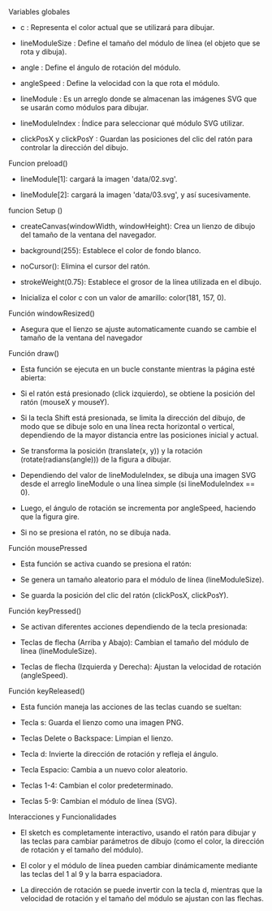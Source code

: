 Variables globales

* c : Representa el color actual que se utilizará para dibujar.

* lineModuleSize : Define el tamaño del módulo de línea (el objeto que se rota y dibuja).

* angle : Define el ángulo de rotación del módulo.

* angleSpeed : Define la velocidad con la que rota el módulo.

* lineModule : Es un arreglo donde se almacenan las imágenes SVG que se usarán como módulos para dibujar.

* lineModuleIndex : Índice para seleccionar qué módulo SVG utilizar.

* clickPosX y clickPosY : Guardan las posiciones del clic del ratón para controlar la dirección del dibujo.

Funcion preload()

* lineModule[1]: cargará la imagen 'data/02.svg'.

* lineModule[2]: cargará la imagen 'data/03.svg', y así sucesivamente.


funcion Setup ()

* createCanvas(windowWidth, windowHeight): Crea un lienzo de dibujo del tamaño de la ventana del navegador.

* background(255): Establece el color de fondo blanco.

* noCursor(): Elimina el cursor del ratón.

* strokeWeight(0.75): Establece el grosor de la línea utilizada en el dibujo.

* Inicializa el color c con un valor de amarillo: color(181, 157, 0).


Función windowResized()

* Asegura que el lienzo se ajuste automaticamente cuando se cambie el tamaño de la ventana del navegador


Función draw()

* Esta función se ejecuta en un bucle constante mientras la página esté abierta:

* Si el ratón está presionado (click izquierdo), se obtiene la posición del ratón (mouseX y mouseY).

* Si la tecla Shift está presionada, se limita la dirección del dibujo, de modo que se dibuje solo en una línea recta horizontal o vertical, dependiendo de la mayor distancia entre las posiciones inicial y actual.

* Se transforma la posición (translate(x, y)) y la rotación (rotate(radians(angle))) de la figura a dibujar.

* Dependiendo del valor de lineModuleIndex, se dibuja una imagen SVG desde el arreglo lineModule o una línea simple (si lineModuleIndex == 0).

* Luego, el ángulo de rotación se incrementa por angleSpeed, haciendo que la figura gire.

* Si no se presiona el ratón, no se dibuja nada.

Función mousePressed

* Esta función se activa cuando se presiona el ratón:

* Se genera un tamaño aleatorio para el módulo de línea (lineModuleSize).

* Se guarda la posición del clic del ratón (clickPosX, clickPosY).

Función keyPressed()

* Se activan diferentes acciones dependiendo de la tecla presionada:

* Teclas de flecha (Arriba y Abajo): Cambian el tamaño del módulo de línea (lineModuleSize).

* Teclas de flecha (Izquierda y Derecha): Ajustan la velocidad de rotación (angleSpeed).

Función keyReleased()

* Esta función maneja las acciones de las teclas cuando se sueltan:

* Tecla s: Guarda el lienzo como una imagen PNG.

* Teclas Delete o Backspace: Limpian el lienzo.

* Tecla d: Invierte la dirección de rotación y refleja el ángulo.

* Tecla Espacio: Cambia a un nuevo color aleatorio.

* Teclas 1-4: Cambian el color predeterminado.

* Teclas 5-9: Cambian el módulo de línea (SVG).

Interacciones y Funcionalidades

* El sketch es completamente interactivo, usando el ratón para dibujar y las teclas para cambiar parámetros de dibujo (como el color, la dirección de rotación y el tamaño del módulo).

* El color y el módulo de línea pueden cambiar dinámicamente mediante las teclas del 1 al 9 y la barra espaciadora.

* La dirección de rotación se puede invertir con la tecla d, mientras que la velocidad de rotación y el tamaño del módulo se ajustan con las flechas.









































